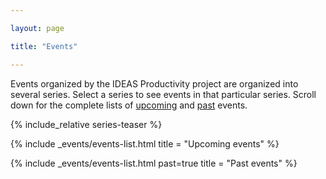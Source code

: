 ```yaml
---

layout: page

title: "Events"

---
```

Events organized by the IDEAS Productivity project are organized into several series.  Select a series to see events in that particular series.  Scroll down for the complete lists of [upcoming](#upcoming-events) and [past](#past-events) events.

{% include_relative series-teaser %}

<!-- Event List -->

{% include _events/events-list.html 
    title = "Upcoming events" %}

{% 	include _events/events-list.html past=true 
    title = "Past events" %}
